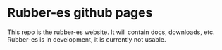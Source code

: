 # Rubber-es github pages
This repo is the rubber-es website. It will contain docs, downloads, etc.
Rubber-es is in development, it is currently not usable.
